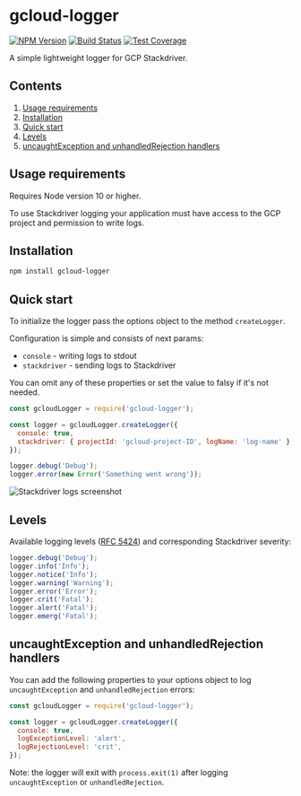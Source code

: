 # gcloud-logger

[![NPM Version][npm-image]][npm-url]
[![Build Status][travis-image]][travis-url]
[![Test Coverage][coveralls-image]][coveralls-url]

A simple lightweight logger for GCP Stackdriver.

## Contents

1. [Usage requirements](#usage-requirements)
2. [Installation](#installation)
3. [Quick start](#quick-start)
4. [Levels](#levels)
5. [uncaughtException and unhandledRejection handlers](#uncaughtexception-and-unhandledrejection-handlers)

## Usage requirements

Requires Node version 10 or higher.

To use Stackdriver logging your application must have access to the GCP project and permission to write logs.

## Installation

```bash
npm install gcloud-logger
```

## Quick start

To initialize the logger pass the options object to the method `createLogger`.

Configuration is simple and consists of next params:

- `console` - writing logs to stdout
- `stackdriver` - sending logs to Stackdriver

You can omit any of these properties or set the value to falsy if it's not needed.

```js
const gcloudLogger = require('gcloud-logger');

const logger = gcloudLogger.createLogger({
  console: true,
  stackdriver: { projectId: 'gcloud-project-ID', logName: 'log-name' },
});

logger.debug('Debug');
logger.error(new Error('Something went wrong'));
```

![Stackdriver logs screenshot](https://image.ibb.co/dtAHgy/stackdriver_logs.png)

## Levels

Available logging levels ([RFC 5424](https://tools.ietf.org/html/rfc5424)) and corresponding Stackdriver severity:

```js
logger.debug('Debug');
logger.info('Info');
logger.notice('Info');
logger.warning('Warning');
logger.error('Error');
logger.crit('Fatal');
logger.alert('Fatal');
logger.emerg('Fatal');
```

## uncaughtException and unhandledRejection handlers

You can add the following properties to your options object to log `uncaughtException` and `unhandledRejection` errors:

```js
const gcloudLogger = require('gcloud-logger');

const logger = gcloudLogger.createLogger({
  console: true,
  logExceptionLevel: 'alert',
  logRejectionLevel: 'crit',
});
```

Note: the logger will exit with `process.exit(1)` after logging `uncaughtException` or `unhandledRejection`.

[npm-image]: https://img.shields.io/npm/v/gcloud-logger.svg
[npm-url]: https://npmjs.org/package/gcloud-logger
[travis-image]: https://travis-ci.com/a-pavlenko/gcloud-logger.svg?branch=master
[travis-url]: https://travis-ci.com/a-pavlenko/gcloud-logger
[coveralls-image]: https://coveralls.io/repos/github/a-pavlenko/gcloud-logger/badge.svg?branch=master
[coveralls-url]: https://coveralls.io/r/a-pavlenko/gcloud-logger?branch=master
